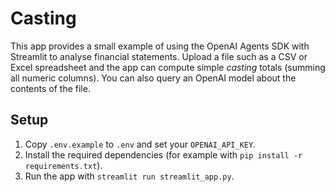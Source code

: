 # Casting

This app provides a small example of using the OpenAI Agents SDK with
Streamlit to analyse financial statements. Upload a file such as a CSV or
Excel spreadsheet and the app can compute simple *casting* totals (summing all
numeric columns). You can also query an OpenAI model about the contents of the
file.

## Setup

1. Copy `.env.example` to `.env` and set your `OPENAI_API_KEY`.
2. Install the required dependencies (for example with `pip install -r requirements.txt`).
3. Run the app with `streamlit run streamlit_app.py`.


